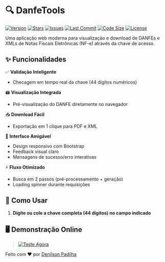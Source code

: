 # 🔍 DanfeTools

[![Version](https://img.shields.io/badge/Version-1.0.0-brightgreen?style=for-the-badge)]()
[![Stars](https://img.shields.io/github/stars/denilson-padilha/DanfeTools?style=for-the-badge)](https://github.com/denilson-padilha/DanfeTools/stargazers)
[![Issues](https://img.shields.io/github/issues/denilson-padilha/DanfeTools?color=red&style=for-the-badge)](https://github.com/denilson-padilha/DanfeTools/issues)
[![Last Commit](https://img.shields.io/github/last-commit/denilson-padilha/DanfeTools?color=orange&style=for-the-badge)](https://github.com/denilson-padilha/DanfeTools/commits/main)
[![Code Size](https://img.shields.io/github/languages/code-size/denilson-padilha/DanfeTools?style=for-the-badge)]()
[![License](https://img.shields.io/badge/License-MIT-blue?style=for-the-badge)](https://opensource.org/licenses/MIT)

Uma aplicação web moderna para visualização e download de DANFEs e XMLs de Notas Fiscais Eletrônicas (NF-e) através da chave de acesso.

## ✨ Funcionalidades

✅ **Validação Inteligente**  
- Checagem em tempo real da chave (44 dígitos numéricos)

🖨️ **Visualização Integrada**  
- Pré-visualização do DANFE diretamente no navegador

📥 **Download Fácil**  
- Exportação em 1 clique para PDF e XML

🎨 **Interface Amigável**  
- Design responsivo com Bootstrap
- Feedback visual claro
- Mensagens de sucesso/erro interativas

⚡ **Fluxo Otimizado**  
- Busca em 2 passos (pré-processamento + geração)
- Loading spinner durante requisições

## 🚀 Como Usar

1. **Digite ou cole a chave completa (44 dígitos) no campo indicado**  

## 🖥 Demonstração Online
> <a href="https://denilson-padilha.github.io/DanfeTools/" target="_blank">
>   <img src="https://img.shields.io/badge/-%F0%9F%8C%8E_Teste_agora-%2300C7B7?style=for-the-badge&logo=google-chrome&logoColor=white" alt="Teste Agora">
> </a>
   
Feito com ❤️ por [Denilson Padilha](https://github.com/denilson-padilha/DanfeTools)
